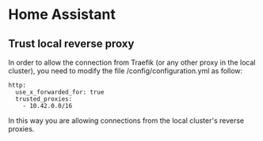 # Home Assistant
## Trust local reverse proxy
In order to allow the connection from Traefik (or any other proxy in the local cluster), you need to modify the file /config/configuration.yml as follow:
```
http:
  use_x_forwarded_for: true
  trusted_proxies:
    - 10.42.0.0/16
```

In this way you are allowing connections from the local cluster's reverse proxies.